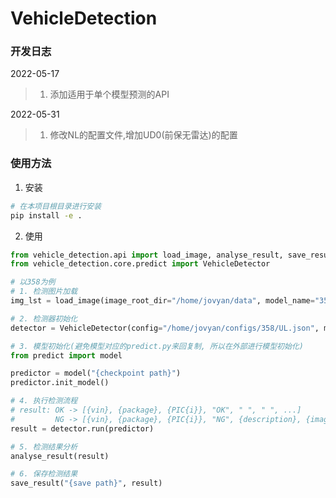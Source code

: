 # VehicleDetection

### 开发日志
2022-05-17
> 1. 添加适用于单个模型预测的API

2022-05-31
> 1. 修改NL的配置文件,增加UD0(前保无雷达)的配置

### 使用方法

1. 安装
~~~ bash
# 在本项目根目录进行安装
pip install -e .
~~~

2. 使用

~~~ python
from vehicle_detection.api import load_image, analyse_result, save_result
from vehicle_detection.core.predict import VehicleDetector

# 以358为例
# 1. 检测图片加载
img_lst = load_image(image_root_dir="/home/jovyan/data", model_name="358", image_number=16)

# 2. 检测器初始化
detector = VehicleDetector(config="/home/jovyan/configs/358/UL.json", model_name="358", vehicles=img_lst)

# 3. 模型初始化(避免模型对应的predict.py来回复制, 所以在外部进行模型初始化)
from predict import model

predictor = model("{checkpoint path}")
predictor.init_model()

# 4. 执行检测流程
# result: OK -> [{vin}, {package}, {PIC{i}}, "OK", " ", " ", ...]
#         NG -> [{vin}, {package}, {PIC{i}}, "NG", {description}, {image_path}, ...]
result = detector.run(predictor)

# 5. 检测结果分析
analyse_result(result)

# 6. 保存检测结果
save_result("{save path}", result)
~~~